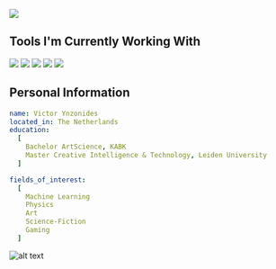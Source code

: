 <p alight="center">
  <img src = "https://capsule-render.vercel.app/api?type=blur&height=300&color=gradient&text=Hello,%20I%20am%20Victor"/>
</p>

<h2>Tools I'm Currently Working With</h2>
<p align="centre">
  <img src="https://cdn.jsdelivr.net/gh/devicons/devicon@latest/icons/python/python-original.svg" />
  <img src="https://cdn.jsdelivr.net/gh/devicons/devicon@latest/icons/julia/julia-original.svg" />
  <img src="https://cdn.jsdelivr.net/gh/devicons/devicon@latest/icons/zig/zig-original.svg" />
  <img src="https://cdn.jsdelivr.net/gh/devicons/devicon@latest/icons/vscode/vscode-original.svg" />
  <img src="https://cdn.jsdelivr.net/gh/devicons/devicon@latest/icons/archlinux/archlinux-original.svg" />
</p>

<h2>Personal Information</h2>

```yaml
name: Victor Ynzonides
located_in: The Netherlands
education:
  [
    Bachelor ArtScience, KABK
    Master Creative Intelligence & Technology, Leiden University
  ]

fields_of_interest:
  [
    Machine Learning
    Physics
    Art
    Science-Fiction
    Gaming
  ]
```
[logo]: https://i.redd.it/k9wl9ypumyp31.png
![alt text][logo]
